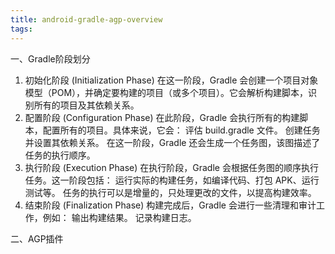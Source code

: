 ```yaml
---
title: android-gradle-agp-overview
tags:
---
```



一、Gradle阶段划分
1. 初始化阶段 (Initialization Phase)
   在这一阶段，Gradle 会创建一个项目对象模型（POM），并确定要构建的项目（或多个项目）。它会解析构建脚本，识别所有的项目及其依赖关系。
2. 配置阶段 (Configuration Phase)
   在此阶段，Gradle 会执行所有的构建脚本，配置所有的项目。具体来说，它会：
   评估 build.gradle 文件。
   创建任务并设置其依赖关系。
   在这一阶段，Gradle 还会生成一个任务图，该图描述了任务的执行顺序。
3. 执行阶段 (Execution Phase)
   在执行阶段，Gradle 会根据任务图的顺序执行任务。这一阶段包括：
   运行实际的构建任务，如编译代码、打包 APK、运行测试等。
   任务的执行可以是增量的，只处理更改的文件，以提高构建效率。
4. 结束阶段 (Finalization Phase)
   构建完成后，Gradle 会进行一些清理和审计工作，例如：
   输出构建结果。
   记录构建日志。


二、AGP插件
